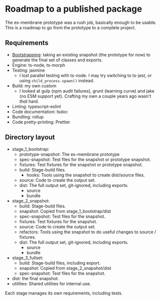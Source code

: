 # Roadmap to a published package

The es-membrane prototype was a rush job, basically enough to be usable.  This is a roadmap to go from the prototype to a complete project.

## Requirements

- [Bootstrapping](https://en.wikipedia.org/wiki/Bootstrapping_(compilers)): taking an existing snapshot (the prototype for now) to generate the final set of classes and exports.
- Engine: ts-node, ts-morph
- Testing: jasmine
  - I lost parallel testing with ts-node.  I may try switching to ts-jest, or using `child_process.spawn()` instead.
- Build: my own custom
  - I looked at gulp (npm audit failures), grunt (learning curve) and jake (no ESM support yet).  Crafting my own a couple years ago wasn't _that_ hard.
- Linting: typescript-eslint
- Code documentation: tsdoc
- Bundling: rollup
- Code pretty-printing: Prettier

## Directory layout

- stage_1_bootstrap:
  - prototype-snapshot: The es-membrane prototype
  - spec-snapshot: Test files for the snapshot or prototype snapshot.
  - fixtures: Test fixtures for the snapshot or prototype snapshot.
  - build: Stage-build files.
    - hooks: Tools using the snapshot to create dist/source files.
  - source: Code to create the output set.
  - dist: The full output set, git-ignored, including exports.
    - source
    - bundle
- stage_2_snapshot:
  - build: Stage-build files.
  - snapshot: Copied from stage_1_bootstrap/dist
  - spec-snapshot: Test files for the snapshot.
  - fixtures: Test fixtures for the snapshot.
  - source: Code to create the output set.
  - refactors: Tools using the snapshot to do useful changes to source / fixtures.
  - dist: The full output set, git-ignored, including exports.
    - source
    - bundle
- stage_3_fullset:
  - build: Stage-build files, including export.
  - snapshot: Copied from stage_2_snapshot/dist
  - spec-snapshot: Test files for the snapshot.
- dist: the final snapshot.
- utilities: Shared utilities for internal use.

Each stage manages its own requirements, including tests.
